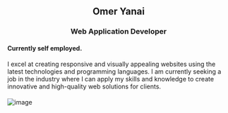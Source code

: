 ## <p align="center"><b>Omer Yanai</b></p>
### <p align="center"><b>Web Application Developer</b></p>
#### Currently self employed.
I excel at creating responsive and visually appealing websites using the latest technologies and programming languages. I am currently seeking a job in the industry where I can apply my skills and knowledge to create innovative and high-quality web solutions for clients.

####
![image](https://user-images.githubusercontent.com/110463400/226392114-fcc6ce9a-e81f-43ae-bf00-210c72f1dab8.png)
